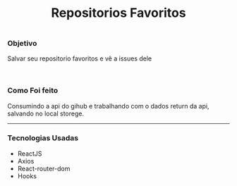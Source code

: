 <h1 align='center'>Repositorios Favoritos</h1>

<img src='./GitImg/Repo.gif' alt='' />

<br/>

<h3>Objetivo</h3>
<p>Salvar seu repositorio favoritos e vê a issues dele</p>
<br/>

<h3>Como Foi feito</h3>
<p>Consumindo a api do gihub e trabalhando com o dados return da api,<br/>
salvando no local storege.
</p>


<hr/>
<h3>
    Tecnologias Usadas
</h3>
<ul>
<li>ReactJS</li>
<li>Axios</li>
<li>React-router-dom</li>
<li>Hooks</li>
</ul>